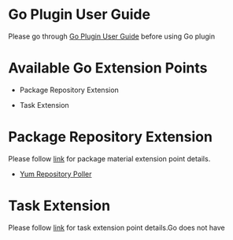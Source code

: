 # Go Plugin User Guide  

Please go through [Go Plugin User Guide](plugin_user_guide.md) before using Go plugin
    
# Available Go Extension Points   


- Package Repository Extension
     
                                                
- Task Extension  
   

# Package Repository Extension
   
Please follow [link](package_repository_extension.md) for package material extension point details.
    
- [Yum Repository Poller](yum_repository_poller.md)  
  
# Task Extension  
Please follow [link](task_extension.md) for task extension point details.Go does not have 